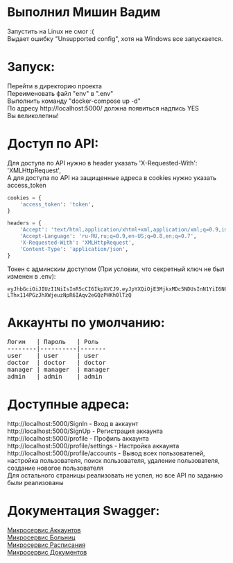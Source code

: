# Выполнил Мишин Вадим  
  
Запустить на Linux не смог :(  
Выдает ошибку "Unsupported config", хотя на Windows все запускается.  
  
# Запуск:  
Перейти в директорию проекта  
Переименовать файл "env" в ".env"  
Выполнить команду "docker-compose up -d"   
По адресу http://localhost:5000/ должна появиться надпись YES  
Вы великолепны!

# Доступ по API:  
Для доступа по API нужно в header указать 'X-Requested-With': 'XMLHttpRequest',  
А для доступа по API на защищенные адреса в cookies нужно указать access_token
```python
cookies = {
    'access_token': 'token',
}

headers = {
    'Accept': 'text/html,application/xhtml+xml,application/xml;q=0.9,image/avif,image/webp,image/apng,*/*;q=0.8,application/signed-exchange;v=b3;q=0.7',
    'Accept-Language': 'ru-RU,ru;q=0.9,en-US;q=0.8,en;q=0.7',
    'X-Requested-With': 'XMLHttpRequest',
    'Content-Type': 'application/json',
}
```  
  
Токен с админским доступом (При условии, что секретный ключ не был изменен в .env):  
```
eyJhbGciOiJIUzI1NiIsInR5cCI6IkpXVCJ9.eyJpYXQiOjE3MjkxMDc5NDUsInN1YiI6NCwidHlwZSI6InBlcm1hbmVudF9hY2Nlc3MifQ.Hv-LThx114PGzJhXWjeuzNpR6IAqv2eGQzPHKh0lTzQ
```  


# Аккаунты по умолчанию:
<pre>
Логин   | Пароль   | Роль
--------|----------|-------
user    | user     | user
doctor  | doctor   | doctor
manager | manager  | manager
admin   | admin    | admin
</pre>
  
# Доступные адреса:  
http://localhost:5000/SignIn - Вход в аккаунт  
http://localhost:5000/SignUp - Регистрация аккаунта  
http://localhost:5000/profile - Профиль аккаунта  
http://localhost:5000/profile/settings - Настройка аккаунта  
http://localhost:5000/profile/accounts - Вывод всех пользователей, настройка пользователя, поиск пользователя, удаление пользователя, создание новогое пользователя  
Для остального страницы реализовать не успел, но все API по заданию были реализованы  
  
# Документация Swagger:  
  
[Микросервис Аккаунтов](https://app.swaggerhub.com/apis/KOTENOK210903_1/accounts-api-Volga-IT/1.0.0)  
[Микросервис Больниц](https://app.swaggerhub.com/apis/KOTENOK210903_1/hospitals-api-Volga-IT/1.0.0)  
[Микросервис Расписания](https://app.swaggerhub.com/apis/KOTENOK210903_1/timetable-api-Volga-IT/1.0.0)  
[Микросервис Документов](https://app.swaggerhub.com/apis/KOTENOK210903_1/documents-api-Volga-IT/1.0.0)  
